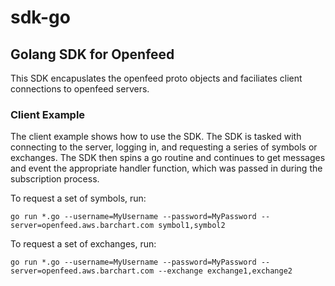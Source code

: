# sdk-go

## Golang SDK for Openfeed

This SDK encapuslates the openfeed proto objects and faciliates client connections
to openfeed servers.

### Client Example

The client example shows how to use the SDK. The SDK is tasked with connecting to the server, logging in, and requesting a series of symbols or exchanges. The SDK then spins a go routine and continues to get messages and event the appropriate handler function, which was passed in during the subscription process.

To request a set of symbols, run:

`go run *.go --username=MyUsername --password=MyPassword --server=openfeed.aws.barchart.com symbol1,symbol2`


To request a set of exchanges, run:

`go run *.go --username=MyUsername --password=MyPassword --server=openfeed.aws.barchart.com --exchange exchange1,exchange2`
